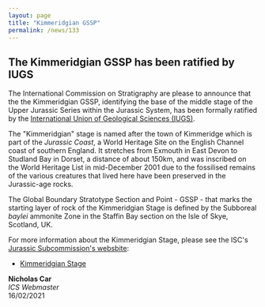 ```yaml
---
layout: page
title: "Kimmeridgian GSSP"
permalink: /news/133
---
```

## The Kimmeridgian GSSP has been ratified by IUGS

The International Commission on Stratigraphy are please to announce that the the Kimmeridgian GSSP, identifying the base of the middle stage of the Upper Jurassic Series within the Jurassic System, has been formally ratified by the [International Union of Geological Sciences (IUGS)](https://www.iugs.org/).

The "Kimmeridgian" stage is named after the town of Kimmeridge which is part of the _Jurassic Coast_, a World Heritage Site on the English Channel coast of southern England. It stretches from Exmouth in East Devon to Studland Bay in Dorset, a distance of about 150km, and was inscribed on the World Heritage List in mid-December 2001 due to the fossilised remains of the various creatures that lived here have been preserved in the Jurassic-age rocks.

The Global Boundary Stratotype Section and Point - GSSP - that marks the starting layer of rock of the Kimmeridgian Stage is defined by the Subboreal _baylei_ ammonite Zone in the Staffin Bay section on the Isle of Skye, Scotland, UK.

For more information about the Kimmeridgian Stage, please see the ISC's [Jurassic Subcommission's websbite](https://jurassic.stratigraphy.org):

* [Kimmeridgian Stage](https://jurassic.stratigraphy.org/our-work#kimmeridgian)

**Nicholas Car**  
*ICS Webmaster*  
16/02/2021
